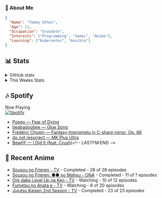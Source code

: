 ### 👋 About Me
```json
{
  "Name": "Tommy Othen",
  "Age": 22,
  "Occupation": "Graudate",
  "Interests": ["Programming", "Games", "Anime"],
  "Learning": ["Kubernetes", "Ansible"]
}
```

## 📊 Stats
<details>
  <summary>GitHub stats</summary>
  <a href="https://github.com/anuraghazra/github-readme-stats">
    <img src="https://github-readme-stats.vercel.app/api?username=tommyothen&show_icons=true&count_private=true&hide=prs,issues">
  </a>
</details>

<details>
  <summary>This Weeks Stats</summary>
  <a href="https://github.com/anuraghazra/github-readme-stats">
    <img src="https://github-readme-stats.vercel.app/api/wakatime?username=tommyothen&cache_seconds=1800&custom_title=Top%20Languages">
  </a>
</details>

## 🎶 Spotify
Now Playing\
[![Spotify](https://novatorem-dasushiasian.vercel.app/api/spotify)](https://open.spotify.com/user/g90805640970)
<!-- LASTFM:START -->
* [Poppy — Fear of Dying](https://www.last.fm/music/Poppy/_/Fear+of+Dying)
* [beabadoobee — Glue Song](https://www.last.fm/music/beabadoobee/_/Glue+Song)
* [Frédéric Chopin — Fantasy-Impromptu in C-sharp minor, Op. 66](https://www.last.fm/music/Fr%C3%A9d%C3%A9ric+Chopin/_/Fantasy-Impromptu+in+C-sharp+minor,+Op.+66)
* [do not resurrect — MK Plus Ultra](https://www.last.fm/music/do+not+resurrect/_/MK+Plus+Ultra)
* [BewhY — I Did It &lpar;feat. Crush&rpar;](https://www.last.fm/music/BewhY/_/I+Did+It+&lpar;feat.+Crush&rpar;)<!-- LASTFM:END -->

## 🗻 Recent Anime
<!-- ANIME-LIST:START -->
* [Sousou no Frieren - TV](https://myanimelist.net/anime/52991/Sousou_no_Frieren) - Completed - 28 of 28 episodes
* [Sousou no Frieren: ●● no Mahou - ONA](https://myanimelist.net/anime/56885/Sousou_no_Frieren__●●_no_Mahou) - Completed - 11 of ? episodes
* [Ore dake Level Up na Ken - TV](https://myanimelist.net/anime/52299/Ore_dake_Level_Up_na_Ken) - Watching - 10 of 12 episodes
* [Fumetsu no Anata e - TV](https://myanimelist.net/anime/41025/Fumetsu_no_Anata_e) - Watching - 6 of 20 episodes
* [Jujutsu Kaisen 2nd Season - TV](https://myanimelist.net/anime/51009/Jujutsu_Kaisen_2nd_Season) - Completed - 23 of 23 episodes<!-- ANIME-LIST:END -->
